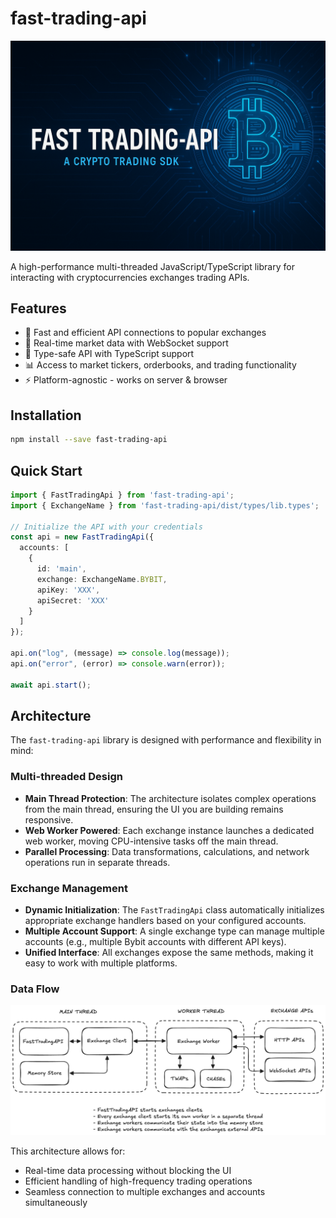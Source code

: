 # fast-trading-api

![banner](./banner.png)

A high-performance multi-threaded JavaScript/TypeScript library for interacting with cryptocurrencies exchanges trading APIs.

## Features

- 🚀 Fast and efficient API connections to popular exchanges
- 🔄 Real-time market data with WebSocket support
- 🧩 Type-safe API with TypeScript support
- 📊 Access to market tickers, orderbooks, and trading functionality
- ⚡ Platform-agnostic - works on server & browser

## Installation

```bash
npm install --save fast-trading-api
```

## Quick Start

```ts
import { FastTradingApi } from 'fast-trading-api';
import { ExchangeName } from 'fast-trading-api/dist/types/lib.types';

// Initialize the API with your credentials
const api = new FastTradingApi({
  accounts: [
    {
      id: 'main',
      exchange: ExchangeName.BYBIT,
      apiKey: 'XXX',
      apiSecret: 'XXX'
    }
  ]
});

api.on("log", (message) => console.log(message));
api.on("error", (error) => console.warn(error));

await api.start();
```

## Architecture

The `fast-trading-api` library is designed with performance and flexibility in mind:

### Multi-threaded Design

- **Main Thread Protection**: The architecture isolates complex operations from the main thread, ensuring the UI you are building remains responsive.
- **Web Worker Powered**: Each exchange instance launches a dedicated web worker, moving CPU-intensive tasks off the main thread.
- **Parallel Processing**: Data transformations, calculations, and network operations run in separate threads.

### Exchange Management

- **Dynamic Initialization**: The `FastTradingApi` class automatically initializes appropriate exchange handlers based on your configured accounts.
- **Multiple Account Support**: A single exchange type can manage multiple accounts (e.g., multiple Bybit accounts with different API keys).
- **Unified Interface**: All exchanges expose the same methods, making it easy to work with multiple platforms.


### Data Flow

![diagram](./diagram.png)

This architecture allows for:
- Real-time data processing without blocking the UI
- Efficient handling of high-frequency trading operations
- Seamless connection to multiple exchanges and accounts simultaneously

